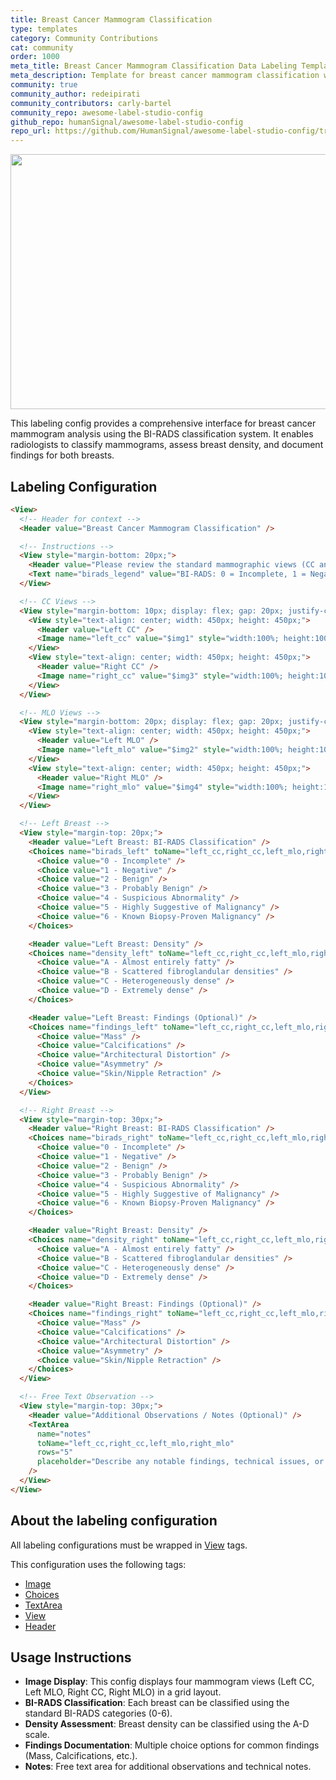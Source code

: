 ```yaml
---
title: Breast Cancer Mammogram Classification
type: templates
category: Community Contributions
cat: community
order: 1000
meta_title: Breast Cancer Mammogram Classification Data Labeling Template
meta_description: Template for breast cancer mammogram classification with Label Studio
community: true
community_author: redeipirati
community_contributors: carly-bartel
community_repo: awesome-label-studio-config
github_repo: humanSignal/awesome-label-studio-config
repo_url: https://github.com/HumanSignal/awesome-label-studio-config/tree/main/label-configs/breast-cancer-mammogram-classification
---
```



<img src="/images/templates/breast-cancer-mammogram-classification.gif" alt="" class="gif-border" width="552px" height="408px" />

This labeling config provides a comprehensive interface for breast cancer mammogram analysis using the BI-RADS classification system. It enables radiologists to classify mammograms, assess breast density, and document findings for both breasts.

## Labeling Configuration

```html
<View>
  <!-- Header for context -->
  <Header value="Breast Cancer Mammogram Classification" />

  <!-- Instructions -->
  <View style="margin-bottom: 20px;">
    <Header value="Please review the standard mammographic views (CC and MLO) of both breasts. Compare corresponding views (e.g., L-CC with R-CC). Label each breast individually, and report any findings." />
    <Text name="birads_legend" value="BI-RADS: 0 = Incomplete, 1 = Negative, 2 = Benign, 3 = Probably Benign, 4 = Suspicious, 5 = Highly Suggestive of Malignancy, 6 = Known Cancer" />
  </View>

  <!-- CC Views -->
  <View style="margin-bottom: 10px; display: flex; gap: 20px; justify-content: center;">
    <View style="text-align: center; width: 450px; height: 450px;">
      <Header value="Left CC" />
      <Image name="left_cc" value="$img1" style="width:100%; height:100%; object-fit: contain;" />
    </View>
    <View style="text-align: center; width: 450px; height: 450px;">
      <Header value="Right CC" />
      <Image name="right_cc" value="$img3" style="width:100%; height:100%; object-fit: contain;" />
    </View>
  </View>

  <!-- MLO Views -->
  <View style="margin-bottom: 20px; display: flex; gap: 20px; justify-content: center;">
    <View style="text-align: center; width: 450px; height: 450px;">
      <Header value="Left MLO" />
      <Image name="left_mlo" value="$img2" style="width:100%; height:100%; object-fit: contain;" />
    </View>
    <View style="text-align: center; width: 450px; height: 450px;">
      <Header value="Right MLO" />
      <Image name="right_mlo" value="$img4" style="width:100%; height:100%; object-fit: contain;" />
    </View>
  </View>

  <!-- Left Breast -->
  <View style="margin-top: 20px;">
    <Header value="Left Breast: BI-RADS Classification" />
    <Choices name="birads_left" toName="left_cc,right_cc,left_mlo,right_mlo" choice="single" required="true">
      <Choice value="0 - Incomplete" />
      <Choice value="1 - Negative" />
      <Choice value="2 - Benign" />
      <Choice value="3 - Probably Benign" />
      <Choice value="4 - Suspicious Abnormality" />
      <Choice value="5 - Highly Suggestive of Malignancy" />
      <Choice value="6 - Known Biopsy-Proven Malignancy" />
    </Choices>

    <Header value="Left Breast: Density" />
    <Choices name="density_left" toName="left_cc,right_cc,left_mlo,right_mlo" choice="single">
      <Choice value="A - Almost entirely fatty" />
      <Choice value="B - Scattered fibroglandular densities" />
      <Choice value="C - Heterogeneously dense" />
      <Choice value="D - Extremely dense" />
    </Choices>

    <Header value="Left Breast: Findings (Optional)" />
    <Choices name="findings_left" toName="left_cc,right_cc,left_mlo,right_mlo" choice="multiple">
      <Choice value="Mass" />
      <Choice value="Calcifications" />
      <Choice value="Architectural Distortion" />
      <Choice value="Asymmetry" />
      <Choice value="Skin/Nipple Retraction" />
    </Choices>
  </View>

  <!-- Right Breast -->
  <View style="margin-top: 30px;">
    <Header value="Right Breast: BI-RADS Classification" />
    <Choices name="birads_right" toName="left_cc,right_cc,left_mlo,right_mlo" choice="single" required="true">
      <Choice value="0 - Incomplete" />
      <Choice value="1 - Negative" />
      <Choice value="2 - Benign" />
      <Choice value="3 - Probably Benign" />
      <Choice value="4 - Suspicious Abnormality" />
      <Choice value="5 - Highly Suggestive of Malignancy" />
      <Choice value="6 - Known Biopsy-Proven Malignancy" />
    </Choices>

    <Header value="Right Breast: Density" />
    <Choices name="density_right" toName="left_cc,right_cc,left_mlo,right_mlo" choice="single">
      <Choice value="A - Almost entirely fatty" />
      <Choice value="B - Scattered fibroglandular densities" />
      <Choice value="C - Heterogeneously dense" />
      <Choice value="D - Extremely dense" />
    </Choices>

    <Header value="Right Breast: Findings (Optional)" />
    <Choices name="findings_right" toName="left_cc,right_cc,left_mlo,right_mlo" choice="multiple">
      <Choice value="Mass" />
      <Choice value="Calcifications" />
      <Choice value="Architectural Distortion" />
      <Choice value="Asymmetry" />
      <Choice value="Skin/Nipple Retraction" />
    </Choices>
  </View>

  <!-- Free Text Observation -->
  <View style="margin-top: 30px;">
    <Header value="Additional Observations / Notes (Optional)" />
    <TextArea
      name="notes"
      toName="left_cc,right_cc,left_mlo,right_mlo"
      rows="5"
      placeholder="Describe any notable findings, technical issues, or comparison to prior exams."
    />
  </View>
</View>
```

## About the labeling configuration

All labeling configurations must be wrapped in [View](/tags/view.html) tags.

This configuration uses the following tags:

- [Image](/tags/image.html)
- [Choices](/tags/choices.html)
- [TextArea](/tags/textarea.html)
- [View](/tags/view.html)
- [Header](/tags/header.html)

## Usage Instructions

- **Image Display**: This config displays four mammogram views (Left CC, Left MLO, Right CC, Right MLO) in a grid layout.
- **BI-RADS Classification**: Each breast can be classified using the standard BI-RADS categories (0-6).
- **Density Assessment**: Breast density can be classified using the A-D scale.
- **Findings Documentation**: Multiple choice options for common findings (Mass, Calcifications, etc.).
- **Notes**: Free text area for additional observations and technical notes.


